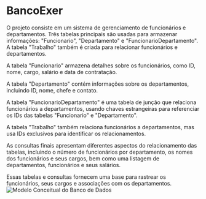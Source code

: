 # BancoExer
O projeto consiste em um sistema de gerenciamento de funcionários e departamentos. Três tabelas principais são usadas para armazenar informações: "Funcionario", "Departamento" e "FuncionarioDepartamento". A tabela "Trabalho" também é criada para relacionar funcionários e departamentos.

A tabela "Funcionario" armazena detalhes sobre os funcionários, como ID, nome, cargo, salário e data de contratação.

A tabela "Departamento" contém informações sobre os departamentos, incluindo ID, nome, chefe e contato.

A tabela "FuncionarioDepartamento" é uma tabela de junção que relaciona funcionários a departamentos, usando chaves estrangeiras para referenciar os IDs das tabelas "Funcionario" e "Departamento".

A tabela "Trabalho" também relaciona funcionários a departamentos, mas usa IDs exclusivos para identificar os relacionamentos.

As consultas finais apresentam diferentes aspectos do relacionamento das tabelas, incluindo o número de funcionários por departamento, os nomes dos funcionários e seus cargos, bem como uma listagem de departamentos, funcionários e seus salários.

Essas tabelas e consultas fornecem uma base para rastrear os funcionários, seus cargos e associações com os departamentos.
<img src="imagens\modelo_bd.png" alt="Modelo Conceitual do Banco de Dados">
